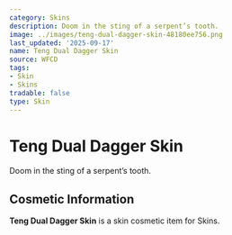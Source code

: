 ```yaml
---
category: Skins
description: Doom in the sting of a serpent’s tooth.
image: ../images/teng-dual-dagger-skin-48180ee756.png
last_updated: '2025-09-17'
name: Teng Dual Dagger Skin
source: WFCD
tags:
- Skin
- Skins
tradable: false
type: Skin
---
```


# Teng Dual Dagger Skin

Doom in the sting of a serpent’s tooth.

## Cosmetic Information

**Teng Dual Dagger Skin** is a skin cosmetic item for Skins.

